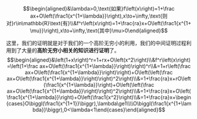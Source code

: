 
$$\begin{aligned}&\lambda>0,\text{如果}f\left(x\right)=1+\frac ax+O\left(\frac1{x^{1+\lambda}}\right),x\to+\infty,\text{则对}r\in\mathbb{R}\text{有}\\&f^r\left(x\right)=1+\frac{ra}x+O\left(\frac1{x^{1+\mu}}\right),x\to+\infty,\text{其中}\mu>0\end{aligned}$$

这里，我们的证明就是对于我们的一个高阶无穷小的利用，我们的中间证明过程利用到了大量的**高阶无穷小相关的知识进行证明**了。
$$\begin{aligned}&\left(1+x\right)^r=1+rx+O\left(x^2\right)\\&f^r\left(x\right)=\left(1+\frac ax+O\left(\frac1{x^{1+\lambda}}\right)\right)^r\\&=1+r\left(\frac ax+O\left(\frac1{x^{1+\lambda}}\right)\right)+O\left(\left(\frac ax+O\left(\frac1{x^{1+\lambda}}\right)\right)^2\right)\\&=1+\frac{ra}x+rO\left(\frac1{x^{1+\lambda}}\right)+O\left(\left(\frac ax+O\left(\frac1{x^{1+\lambda}}\right)\right)^2\right)\\&=1+\frac{ra}x+O\left(\frac1{x^{1+\lambda}}\right)+O\left(\frac1{x^2}\right)\\&=1+\frac{ra}x+\begin{cases}O\biggl(\frac1{x^{1+1}}\biggr),\lambda\ge1\\\\O\biggl(\frac1{x^{1+\lambda}}\biggr),0<\lambda<1\end{cases}\end{aligned}$$

